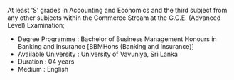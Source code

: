 At least ‘S’ grades in Accounting and Economics and the third subject from any other
subjects within the Commerce Stream at the G.C.E. (Advanced Level) Examination;

- Degree Programme	 :	 Bachelor of Business Management Honours in Banking and Insurance [BBMHons (Banking and Insurance)]
- Available University : University of Vavuniya, Sri Lanka
- Duration 	 	 :	 04 years
- Medium : English
